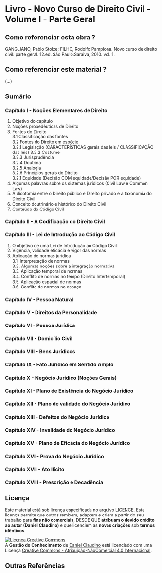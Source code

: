 # Livro - Novo Curso de Direito Civil - Volume I - Parte Geral

## Como referenciar esta obra ?

GANGLIANO, Pablo Stolze; FILHO, Rodolfo Pamplona. Novo curso de direito civil: parte geral. 12.ed. São Paulo:Saraiva, 2010. vol. 1.

## Como referenciar este material ?

(...)

## Sumário

### Capítulo I - Noções Elementares de Direito

1. Objetivo do capítulo  
2. Noções propedêuticas de Direito  
3. Fontes do Direito  
3.1 Classificação das fontes  
3.2 Fontes do Direito em espécie  
3.2.1 Legislação (CARACTERÍSTICAS gerais das leis / CLASSIFICAÇÃO das leis)
3.2.2 Costume  
3.2.3 Jurisprudência  
3.2.4 Doutrina  
3.2.5 Analogia  
3.2.6 Princípios gerais do Direito  
3.2.1 Equidade (Decisão COM equidade/Decisão POR equidade)
4. Algumas palavras sobre os sistemas jurídicos (Civil Law e Common Law)  
5. A dicotomia entre o Direito público e Direito privado e a taxonomia do Direito Civil  
6. Conceito doutrinário e histórico do Direito Civil  
7. Conteúdo do Código Civil  

### Capítulo II - A Codificação do Direito Civil

### Capítulo III - Lei de Introdução ao Código Civil

1. O objetivo de uma Lei de Introdução ao Código Civil  
2. Vigência, validade eficácia e vigor das normas  
3. Aplicação de normas jurídica  
3.1. Interpretação de normas  
3.2. Algumas noções sobre a integração normativa  
3.3. Aplicação temporal de normas  
3.4. Conflito de normas no tempo (Direito Intertemporal)  
3.5. Aplicação espacial de normas  
3.6. Conflito de normas no espaço  

### Capítulo IV - Pessoa Natural

### Capítulo V - Direitos da Personalidade

### Capítulo VI - Pessoa Jurídica

### Capítulo VII - Domicílio Civil

### Capítulo VIII - Bens Jurídicos

### Capítulo IX - Fato Jurídico em Sentido Amplo

### Capítulo X - Negócio Jurídico (Noções Gerais)

### Capítulo XI - Plano de Existência do Negócio Jurídico

### Capítulo XII - Plano de validade do Negócio Jurídico

### Capítulo XIII - Defeitos do Negócio Jurídico

### Capítulo XIV - Invalidade do Negócio Jurídico

### Capítulo XV - Plano de Eficácia do Negócio Jurídico

### Capítulo XVI - Prova do Negócio Jurídico

### Capítulo XVII - Ato Ilícito

### Capítulo XVIII - Prescrição e Decadência

## Licença

Este material está sob licença especificada no arquivo [LICENCE](../LICENSE). Esta licença permite que outros remixem, adaptem e criem a partir do seu trabalho para **fins não comerciais**, DESDE QUE **atribuam o devido crédito ao autor (Daniel Claudino)** e que licenciem as **novas criações** sob **termos idênticos**.

<a rel="license" href="http://creativecommons.org/licenses/by-nc/4.0/"><img alt="Licença Creative Commons" style="border-width:0" src="https://i.creativecommons.org/l/by-nc/4.0/88x31.png" /></a><br /><span xmlns:dct="http://purl.org/dc/terms/" href="http://purl.org/dc/dcmitype/Text" property="dct:title" rel="dct:type">A <b>Gestão do Conhecimento</b></span> de <a xmlns:cc="http://creativecommons.org/ns#" href="https://github.com/dnlclaudino/gestao-do-conhecimento" property="cc:attributionName" rel="cc:attributionURL">Daniel Claudino</a> está licenciado com uma Licença <a rel="license" href="http://creativecommons.org/licenses/by-nc/4.0/">Creative Commons - Atribuição-NãoComercial 4.0 Internacional</a>.

## Outras Referências
